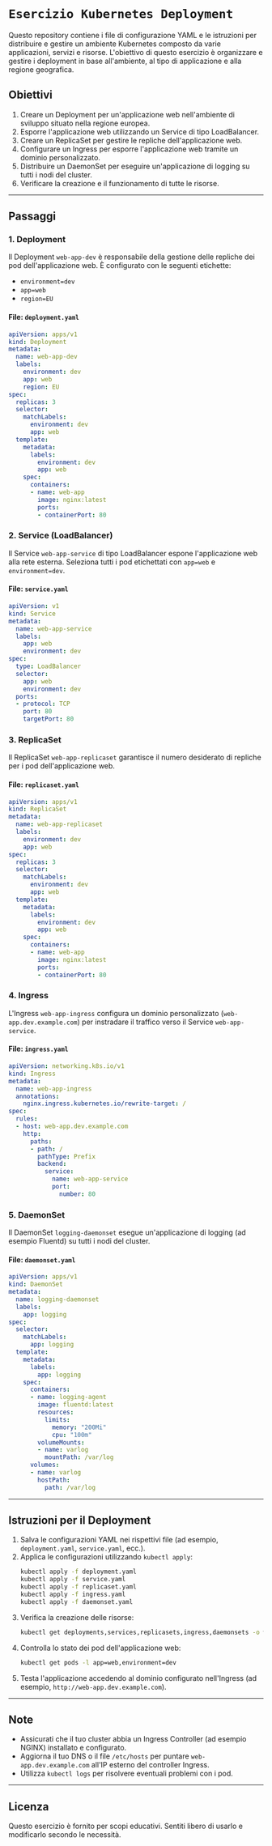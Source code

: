 # `Esercizio Kubernetes Deployment`

Questo repository contiene i file di configurazione YAML e le istruzioni per distribuire e gestire un ambiente Kubernetes composto da varie applicazioni, servizi e risorse. L'obiettivo di questo esercizio è organizzare e gestire i deployment in base all'ambiente, al tipo di applicazione e alla regione geografica.

## Obiettivi

1. Creare un Deployment per un'applicazione web nell'ambiente di sviluppo situato nella regione europea.
2. Esporre l'applicazione web utilizzando un Service di tipo LoadBalancer.
3. Creare un ReplicaSet per gestire le repliche dell'applicazione web.
4. Configurare un Ingress per esporre l'applicazione web tramite un dominio personalizzato.
5. Distribuire un DaemonSet per eseguire un'applicazione di logging su tutti i nodi del cluster.
6. Verificare la creazione e il funzionamento di tutte le risorse.

---

## Passaggi

### 1. Deployment
Il Deployment `web-app-dev` è responsabile della gestione delle repliche dei pod dell'applicazione web. È configurato con le seguenti etichette:
- `environment=dev`
- `app=web`
- `region=EU`

#### File: `deployment.yaml`
```yaml
apiVersion: apps/v1
kind: Deployment
metadata:
  name: web-app-dev
  labels:
    environment: dev
    app: web
    region: EU
spec:
  replicas: 3
  selector:
    matchLabels:
      environment: dev
      app: web
  template:
    metadata:
      labels:
        environment: dev
        app: web
    spec:
      containers:
      - name: web-app
        image: nginx:latest
        ports:
        - containerPort: 80
```

### 2. Service (LoadBalancer)
Il Service `web-app-service` di tipo LoadBalancer espone l'applicazione web alla rete esterna. Seleziona tutti i pod etichettati con `app=web` e `environment=dev`.

#### File: `service.yaml`
```yaml
apiVersion: v1
kind: Service
metadata:
  name: web-app-service
  labels:
    app: web
    environment: dev
spec:
  type: LoadBalancer
  selector:
    app: web
    environment: dev
  ports:
  - protocol: TCP
    port: 80
    targetPort: 80
```

### 3. ReplicaSet
Il ReplicaSet `web-app-replicaset` garantisce il numero desiderato di repliche per i pod dell'applicazione web.

#### File: `replicaset.yaml`
```yaml
apiVersion: apps/v1
kind: ReplicaSet
metadata:
  name: web-app-replicaset
  labels:
    environment: dev
    app: web
spec:
  replicas: 3
  selector:
    matchLabels:
      environment: dev
      app: web
  template:
    metadata:
      labels:
        environment: dev
        app: web
    spec:
      containers:
      - name: web-app
        image: nginx:latest
        ports:
        - containerPort: 80
```

### 4. Ingress
L'Ingress `web-app-ingress` configura un dominio personalizzato (`web-app.dev.example.com`) per instradare il traffico verso il Service `web-app-service`.

#### File: `ingress.yaml`
```yaml
apiVersion: networking.k8s.io/v1
kind: Ingress
metadata:
  name: web-app-ingress
  annotations:
    nginx.ingress.kubernetes.io/rewrite-target: /
spec:
  rules:
  - host: web-app.dev.example.com
    http:
      paths:
      - path: /
        pathType: Prefix
        backend:
          service:
            name: web-app-service
            port:
              number: 80
```

### 5. DaemonSet
Il DaemonSet `logging-daemonset` esegue un'applicazione di logging (ad esempio Fluentd) su tutti i nodi del cluster.

#### File: `daemonset.yaml`
```yaml
apiVersion: apps/v1
kind: DaemonSet
metadata:
  name: logging-daemonset
  labels:
    app: logging
spec:
  selector:
    matchLabels:
      app: logging
  template:
    metadata:
      labels:
        app: logging
    spec:
      containers:
      - name: logging-agent
        image: fluentd:latest
        resources:
          limits:
            memory: "200Mi"
            cpu: "100m"
        volumeMounts:
        - name: varlog
          mountPath: /var/log
      volumes:
      - name: varlog
        hostPath:
          path: /var/log
```

---

## Istruzioni per il Deployment

1. Salva le configurazioni YAML nei rispettivi file (ad esempio, `deployment.yaml`, `service.yaml`, ecc.).
2. Applica le configurazioni utilizzando `kubectl apply`:
   ```bash
   kubectl apply -f deployment.yaml
   kubectl apply -f service.yaml
   kubectl apply -f replicaset.yaml
   kubectl apply -f ingress.yaml
   kubectl apply -f daemonset.yaml
   ```
3. Verifica la creazione delle risorse:
   ```bash
   kubectl get deployments,services,replicasets,ingress,daemonsets -o wide
   ```
4. Controlla lo stato dei pod dell'applicazione web:
   ```bash
   kubectl get pods -l app=web,environment=dev
   ```
5. Testa l'applicazione accedendo al dominio configurato nell'Ingress (ad esempio, `http://web-app.dev.example.com`).

---

## Note

- Assicurati che il tuo cluster abbia un Ingress Controller (ad esempio NGINX) installato e configurato.
- Aggiorna il tuo DNS o il file `/etc/hosts` per puntare `web-app.dev.example.com` all'IP esterno del controller Ingress.
- Utilizza `kubectl logs` per risolvere eventuali problemi con i pod.

---

## Licenza
Questo esercizio è fornito per scopi educativi. Sentiti libero di usarlo e modificarlo secondo le necessità.
